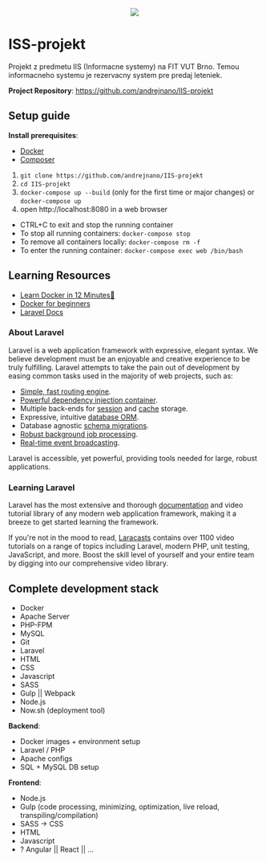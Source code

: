 <p align="center"><img src="https://laravel.com/assets/img/components/logo-laravel.svg"></p>

# ISS-projekt

Projekt z predmetu IIS (Informacne systemy) na FIT VUT Brno. Temou informacneho systemu je rezervacny system pre predaj leteniek.

**Project Repository**: https://github.com/andrejnano/IIS-projekt

## Setup guide

**Install prerequisites**:

- [Docker](https://docs.docker.com/install/)
- [Composer](https://getcomposer.org/)

1. `git clone https://github.com/andrejnano/IIS-projekt`
2. `cd IIS-projekt`
3. `docker-compose up --build` (only for the first time or major changes) or `docker-compose up`
4. open http://localhost:8080 in a web browser

- CTRL+C to exit and stop the running container
- To stop all running containers: `docker-compose stop`
- To remove all containers locally: `docker-compose rm -f`
- To enter the running container: `docker-compose exec web /bin/bash`

## Learning Resources

- [Learn Docker in 12 Minutes🐳](https://www.youtube.com/watch?v=YFl2mCHdv24)
- [Docker for beginners](https://docker-curriculum.com/)
- [Laravel Docs](https://laravel.com/docs)

### About Laravel

Laravel is a web application framework with expressive, elegant syntax. We believe development must be an enjoyable and creative experience to be truly fulfilling. Laravel attempts to take the pain out of development by easing common tasks used in the majority of web projects, such as:

- [Simple, fast routing engine](https://laravel.com/docs/routing).
- [Powerful dependency injection container](https://laravel.com/docs/container).
- Multiple back-ends for [session](https://laravel.com/docs/session) and [cache](https://laravel.com/docs/cache) storage.
- Expressive, intuitive [database ORM](https://laravel.com/docs/eloquent).
- Database agnostic [schema migrations](https://laravel.com/docs/migrations).
- [Robust background job processing](https://laravel.com/docs/queues).
- [Real-time event broadcasting](https://laravel.com/docs/broadcasting).

Laravel is accessible, yet powerful, providing tools needed for large, robust applications.

### Learning Laravel

Laravel has the most extensive and thorough [documentation](https://laravel.com/docs) and video tutorial library of any modern web application framework, making it a breeze to get started learning the framework.

If you're not in the mood to read, [Laracasts](https://laracasts.com) contains over 1100 video tutorials on a range of topics including Laravel, modern PHP, unit testing, JavaScript, and more. Boost the skill level of yourself and your entire team by digging into our comprehensive video library.

## Complete development stack

- Docker
- Apache Server
- PHP-FPM
- MySQL
- Git
- Laravel
- HTML
- CSS
- Javascript
- SASS
- Gulp || Webpack
- Node.js
- Now.sh (deployment tool)

**Backend**:

- Docker images + environment setup
- Laravel / PHP
- Apache configs
- SQL + MySQL DB setup

**Frontend**:

- Node.js
- Gulp (code processing, minimizing, optimization, live reload, transpiling/compilation)
- SASS -> CSS
- HTML
- Javascript
- ? Angular || React || ...
